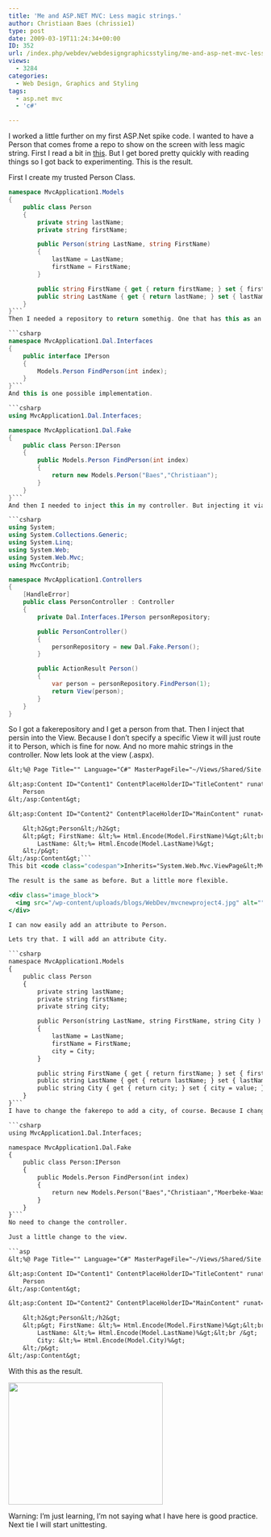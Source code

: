 ```yaml
---
title: 'Me and ASP.NET MVC: Less magic strings.'
author: Christiaan Baes (chrissie1)
type: post
date: 2009-03-19T11:24:34+00:00
ID: 352
url: /index.php/webdev/webdesigngraphicsstyling/me-and-asp-net-mvc-less-magic-strings/
views:
  - 3284
categories:
  - Web Design, Graphics and Styling
tags:
  - asp.net mvc
  - 'c#'

---
```

I worked a little further on my first ASP.Net spike code. I wanted to have a Person that comes frome a repo to show on the screen with less magic string. First I read a bit in [this][1]. But I get bored pretty quickly with reading things so I got back to experimenting. This is the result.

First I create my trusted Person Class.

```csharp
namespace MvcApplication1.Models
{
    public class Person
    {
        private string lastName;
        private string firstName;

        public Person(string LastName, string FirstName)
        {
            lastName = LastName;
            firstName = FirstName;
        }

        public string FirstName { get { return firstName; } set { firstName = value; } }
        public string LastName { get { return lastName; } set { lastName = value; } }
    }
}```
Then I needed a repository to return somethig. One that has this as an interface.

```csharp
namespace MvcApplication1.Dal.Interfaces
{
    public interface IPerson
    {
        Models.Person FindPerson(int index);
    }
}```
And this is one possible implementation.

```csharp
using MvcApplication1.Dal.Interfaces;

namespace MvcApplication1.Dal.Fake
{
    public class Person:IPerson
    {
        public Models.Person FindPerson(int index)
        {
            return new Models.Person("Baes","Christiaan");
        }
    }
}```
And then I needed to inject this in my controller. But injecting it via the construcor is a bit more difficult than I thought so I will just create a new one for now in the constructor (next time I will inject). 

```csharp
using System;
using System.Collections.Generic;
using System.Linq;
using System.Web;
using System.Web.Mvc;
using MvcContrib;

namespace MvcApplication1.Controllers
{
    [HandleError]
    public class PersonController : Controller
    {
        private Dal.Interfaces.IPerson personRepository;

        public PersonController()
        {
            personRepository = new Dal.Fake.Person();
        }

        public ActionResult Person()
        {
            var person = personRepository.FindPerson(1);
            return View(person);
        }
    }
}
```
So I got a fakerepository and I get a person from that. Then I inject that persin into the View. Because I don&#8217;t specify a specific View it will just route it to Person, which is fine for now. And no more mahic strings in the controller. Now lets look at the view (.aspx).

```asp
&lt;%@ Page Title="" Language="C#" MasterPageFile="~/Views/Shared/Site.Master" Inherits="System.Web.Mvc.ViewPage&lt;MvcApplication1.Models.Person&gt;" %&gt;

&lt;asp:Content ID="Content1" ContentPlaceHolderID="TitleContent" runat="server"&gt;
	Person
&lt;/asp:Content&gt;

&lt;asp:Content ID="Content2" ContentPlaceHolderID="MainContent" runat="server"&gt;

    &lt;h2&gt;Person&lt;/h2&gt;
    &lt;p&gt; FirstName: &lt;%= Html.Encode(Model.FirstName)%&gt;&lt;br /&gt;
        LastName: &lt;%= Html.Encode(Model.LastName)%&gt;
    &lt;/p&gt;
&lt;/asp:Content&gt;```
This bit <code class="codespan">Inherits="System.Web.Mvc.ViewPage&lt;MvcApplication1.Models.Person&gt;"</code> makes it so that the Model bit of ViewPage is now strongly typed of type Models.Person. Which means that I can now do Html.Encode(Model.FirstName) so no more ViewData[&#8220;FirstName&#8221;] this will make refactoring a lot more easy, great. 

The result is the same as before. But a little more flexible. 

<div class="image_block">
  <img src="/wp-content/uploads/blogs/WebDev/mvcnewproject4.jpg" alt="" title="" width="377" height="278" />
</div>

I can now easily add an attribute to Person.

Lets try that. I will add an attribute City.

```csharp
namespace MvcApplication1.Models
{
    public class Person
    {
        private string lastName;
        private string firstName;
        private string city;

        public Person(string LastName, string FirstName, string City )
        {
            lastName = LastName;
            firstName = FirstName;
            city = City;
        }

        public string FirstName { get { return firstName; } set { firstName = value; } }
        public string LastName { get { return lastName; } set { lastName = value; } }
        public string City { get { return city; } set { city = value; } }
    }
}```
I have to change the fakerepo to add a city, of course. Because I changed the constructor I got a compile error so I know what&#8217;s wrong and where (less bugs).

```csharp
using MvcApplication1.Dal.Interfaces;

namespace MvcApplication1.Dal.Fake
{
    public class Person:IPerson
    {
        public Models.Person FindPerson(int index)
        {
            return new Models.Person("Baes","Christiaan","Moerbeke-Waas");
        }
    }
}```
No need to change the controller.

Just a little change to the view.

```asp
&lt;%@ Page Title="" Language="C#" MasterPageFile="~/Views/Shared/Site.Master" Inherits="System.Web.Mvc.ViewPage&lt;MvcApplication1.Models.Person&gt;" %&gt;

&lt;asp:Content ID="Content1" ContentPlaceHolderID="TitleContent" runat="server"&gt;
	Person
&lt;/asp:Content&gt;

&lt;asp:Content ID="Content2" ContentPlaceHolderID="MainContent" runat="server"&gt;

    &lt;h2&gt;Person&lt;/h2&gt;
    &lt;p&gt; FirstName: &lt;%= Html.Encode(Model.FirstName)%&gt;&lt;br /&gt;
        LastName: &lt;%= Html.Encode(Model.LastName)%&gt;&lt;br /&gt;
        City: &lt;%= Html.Encode(Model.City)%&gt;
    &lt;/p&gt;
&lt;/asp:Content&gt;
```
With this as the result.

<div class="image_block">
  <img src="/wp-content/uploads/blogs/WebDev/mvcnewproject5.jpg" alt="" title="" width="306" height="242" />
</div>

Warning: I&#8217;m just learning, I&#8217;m not saying what I have here is good practice. Next tie I will start unittesting.

 [1]: http://aspnetmvcbook.s3.amazonaws.com/aspnetmvc-nerdinner_v1.pdf